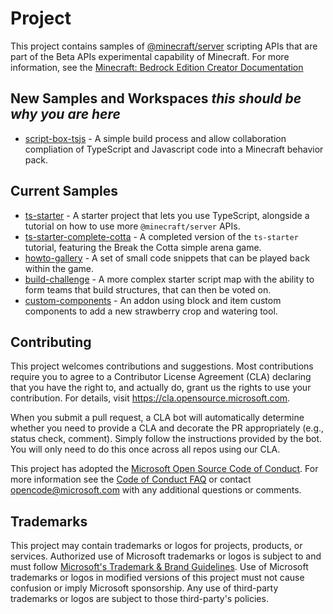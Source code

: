 # Project

This project contains samples of [@minecraft/server](https://learn.microsoft.com/minecraft/creator/scriptapi/minecraft/server/minecraft-server) scripting APIs that are part of the Beta APIs experimental capability of Minecraft. For more information, see the [Minecraft: Bedrock Edition Creator Documentation](https://learn.microsoft.com/minecraft/creator/)

## New Samples and Workspaces *this should be why you are here*

- [script-box-tsjs](script-box-ts/README.md) - A simple build process and allow collaboration compliation of TypeScript and Javascript code into a Minecraft behavior pack.

## Current Samples

- [ts-starter](ts-starter/README.md) - A starter project that lets you use TypeScript, alongside a tutorial on how to use more `@minecraft/server` APIs.
- [ts-starter-complete-cotta](ts-starter-complete-cotta/README.md) - A completed version of the `ts-starter` tutorial, featuring the Break the Cotta simple arena game.
- [howto-gallery](howto-gallery/README.md) - A set of small code snippets that can be played back within the game.
- [build-challenge](build-challenge/README.md) - A more complex starter script map with the ability to form teams that build structures, that can then be voted on.
- [custom-components](custom-components/README.md) - An addon using block and item custom components to add a new strawberry crop and watering tool.

## Contributing

This project welcomes contributions and suggestions. Most contributions require you to agree to a
Contributor License Agreement (CLA) declaring that you have the right to, and actually do, grant us
the rights to use your contribution. For details, visit https://cla.opensource.microsoft.com.

When you submit a pull request, a CLA bot will automatically determine whether you need to provide
a CLA and decorate the PR appropriately (e.g., status check, comment). Simply follow the instructions
provided by the bot. You will only need to do this once across all repos using our CLA.

This project has adopted the [Microsoft Open Source Code of Conduct](https://opensource.microsoft.com/codeofconduct/).
For more information see the [Code of Conduct FAQ](https://opensource.microsoft.com/codeofconduct/faq/) or
contact [opencode@microsoft.com](mailto:opencode@microsoft.com) with any additional questions or comments.

## Trademarks

This project may contain trademarks or logos for projects, products, or services. Authorized use of Microsoft
trademarks or logos is subject to and must follow
[Microsoft's Trademark & Brand Guidelines](https://www.microsoft.com/en-us/legal/intellectualproperty/trademarks/usage/general).
Use of Microsoft trademarks or logos in modified versions of this project must not cause confusion or imply Microsoft sponsorship.
Any use of third-party trademarks or logos are subject to those third-party's policies.
